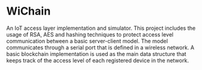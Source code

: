# WiChain
An IoT access layer implementation and simulator. This project includes the usage of RSA, AES and hashing techniques to protect access level communication between a basic server-client model. The model communicates through a serial port that is defined in a wireless network. A basic blockchain implementation is used as the main data structure that keeps track of the access level of each registered device in the network. 
